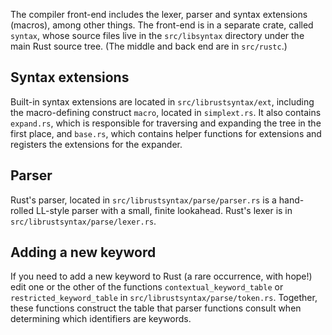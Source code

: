 The compiler front-end includes the lexer, parser and syntax extensions (macros), among other things. The front-end is in a separate crate, called ```syntax```, whose source files live in the ```src/libsyntax``` directory under the main Rust source tree. (The middle and back end are in ```src/rustc```.)

## Syntax extensions
Built-in syntax extensions are located in ```src/librustsyntax/ext```, including the macro-defining construct ```macro```, located in ```simplext.rs```. It also contains ```expand.rs```, which is responsible for traversing and expanding the tree in the first place, and ```base.rs```, which contains helper functions for extensions and registers the extensions for the expander.  

## Parser
Rust's parser, located in ```src/librustsyntax/parse/parser.rs``` is a hand-rolled LL-style parser with a small, finite lookahead. Rust's lexer is in ```src/librustsyntax/parse/lexer.rs```.

## Adding a new keyword

If you need to add a new keyword to Rust (a rare occurrence, with hope!) edit one or the other of the functions ```contextual_keyword_table``` or ```restricted_keyword_table``` in ```src/librustsyntax/parse/token.rs```. Together, these functions construct the table that parser functions consult when determining which identifiers are keywords.